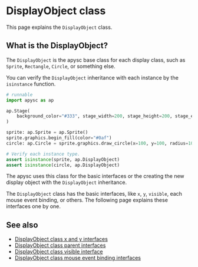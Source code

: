 # DisplayObject class

This page explains the `DisplayObject` class.

## What is the DisplayObject?

The `DisplayObject` is the apysc base class for each display class, such as  `Sprite`\, `Rectangle`\, `Circle`\, or something else.

You can verify the `DisplayObject` inheritance with each instance by the `isinstance` function.

```py
# runnable
import apysc as ap

ap.Stage(
    background_color="#333", stage_width=200, stage_height=200, stage_elem_id="stage"
)

sprite: ap.Sprite = ap.Sprite()
sprite.graphics.begin_fill(color="#0af")
circle: ap.Circle = sprite.graphics.draw_circle(x=100, y=100, radius=100)

# Verify each instance type.
assert isinstance(sprite, ap.DisplayObject)
assert isinstance(circle, ap.DisplayObject)
```

The apysc uses this class for the basic interfaces or the creating the new display object with the `DisplayObject` inheritance.

The `DisplayObject` class has the basic interfaces, like `x`\, `y`\, `visible`\, each mouse event binding, or others. The following page explains these interfaces one by one.

## See also

- [DisplayObject class x and y interfaces](display_object_x_and_y.md)
- [DisplayObject class parent interfaces](display_object_parent.md)
- [DisplayObject class visible interface](display_object_visible.md)
- [DisplayObject class mouse event binding interfaces](display_object_mouse_event.md)
